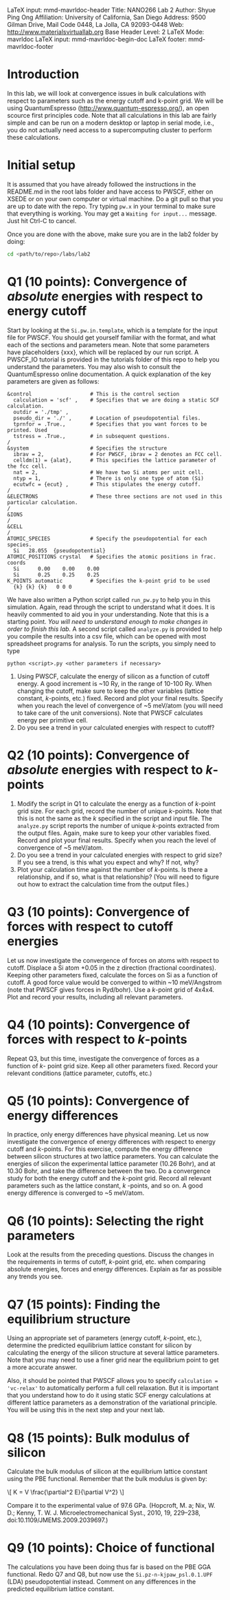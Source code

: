 LaTeX input:        mmd-mavrldoc-header
Title:              NANO266 Lab 2
Author:             Shyue Ping Ong
Affiliation:        University of California, San Diego
Address:            9500 Gilman Drive, Mail Code 0448, La Jolla, CA 92093-0448
Web:                http://www.materialsvirtuallab.org
Base Header Level:  2
LaTeX Mode:         mavrldoc
LaTeX input:        mmd-mavrldoc-begin-doc
LaTeX footer:       mmd-mavrldoc-footer

# Introduction

In this lab, we will look at convergence issues in bulk calculations
with respect to parameters such as the energy cutoff and k-point grid. We will
be using QuantumEspresso (http://www.quantum-espresso.org/), an open scource
first principles code. Note that all calculations in this lab are fairly simple
and can be run on a modern desktop or laptop in serial mode, i.e., you do not
actually need access to a supercomputing cluster to perform these calculations.

# Initial setup

It is assumed that you have already followed the instructions in the README.md
in the root labs folder and have access to PWSCF, either on XSEDE or on your
own computer or virtual machine. Do a git pull so that you are up to date with
the repo. Try typing `pw.x` in your terminal to make sure that everything is
working. You may get a `Waiting for input...` message. Just hit Ctrl-C to
cancel.

Once you are done with the above, make sure you are in the lab2 folder by doing:

```bash
cd <path/to/repo>/labs/lab2
```

# Q1 (10 points): Convergence of *absolute* energies with respect to energy cutoff

Start by looking at the `Si.pw.in.template`, which is a template for the input
file for PWSCF. You should get yourself familiar with the format, and what each
of the sections and parameters mean. Note that some parameters have
placeholders {xxx}, which will be replaced by our run script. A PWSCF_IO
tutorial is provided in the tutorials folder of this repo to help you
understand the parameters. You may also wish to consult the QuantumEspresso
online documentation. A quick explanation of the key parameters are given as
follows:

```
&control                   # This is the control section
  calculation = 'scf' ,    # Specifies that we are doing a static SCF calculation.
  outdir = './tmp' ,
  pseudo_dir = './' ,      # Location of pseudopotential files.
  tprnfor = .True.,        # Specifies that you want forces to be printed. Used
  tstress = .True.,        # in subsequent questions.
/
&system                    # Specifies the structure
  ibrav = 2,               # For PWSCF, ibrav = 2 denotes an FCC cell.
  celldm(1) = {alat},      # This specifies the lattice parameter of the fcc cell.
  nat = 2,                 # We have two Si atoms per unit cell.
  ntyp = 1,                # There is only one type of atom (Si)
  ecutwfc = {ecut} ,       # This stipulates the energy cutoff.
/
&ELECTRONS                 # These three sections are not used in this particular calculation.
/
&IONS
/
&CELL
/
ATOMIC_SPECIES             # Specify the pseudopotential for each species.
  Si   28.055  {pseudopotential}
ATOMIC_POSITIONS crystal   # Specifies the atomic positions in frac. coords
  Si      0.00    0.00    0.00
  Si      0.25    0.25    0.25
K_POINTS automatic         # Specifies the k-point grid to be used
  {k} {k} {k}   0 0 0
```

We have also written a Python script called `run_pw.py` to help you in this
simulation. Again, read through the script to understand what it does. It is
heavily commented to aid you in your understanding. Note that this is a
starting point. *You will need to understand enough to make changes in order to
finish this lab.* A second script called `analyze.py` is provided to help you
compile the results into a csv file, which can be opened with most spreadsheet
programs for analysis. To run the scripts, you simply need to type

```python <script>.py <other parameters if necessary>```

1. Using PWSCF, calculate the energy of silicon as a function of cutoff
   energy. A good increment is ~10 Ry, in the range of 10-100 Ry. When changing
   the cutoff, make sure to keep the other variables (lattice constant,
   *k*-points, etc.) fixed. Record and plot your final results. Specify when
   you reach the level of convergence of ~5 meV/atom (you will need to take
   care of the unit conversions). Note that PWSCF calculates energy per
   primitive cell.
2. Do you see a trend in your calculated energies with respect to cutoff?

# Q2 (10 points): Convergence of *absolute* energies with respect to *k*-points

1. Modify the script in Q1 to calculate the energy as a function of *k*-point
   grid size. For each grid, record the number of unique *k*-points. Note that
   this is not the same as the *k* specified in the script and input file. The
   `analyze.py` script reports the number of unique *k*-points extracted from
   the output files. Again, make sure to keep your other variables fixed.
   Record and plot your final results.
   Specify when you reach the level of convergence of ~5 meV/atom.
2. Do you see a trend in your calculated energies with respect to grid size?
   If you see a trend, is this what you expect and why? If not, why?
3. Plot your calculation time against the number of *k*-points. Is there a
   relationship, and if so, what is that relationship? (You will need to figure
   out how to extract the calculation time from the output files.)

# Q3 (10 points): Convergence of forces with respect to cutoff energies

Let us now investigate the convergence of forces on atoms with respect to
cutoff. Displace a Si atom +0.05 in the z direction (fractional coordinates).
Keeping other parameters fixed, calculate the forces on Si as a function of
cutoff. A good force value would be converged to within ~10 meV/Angstrom
(note that PWSCF gives forces in Ryd/bohr). Use a *k*-point grid of 4x4x4.
Plot and record your results, including all relevant parameters.

# Q4 (10 points): Convergence of forces with respect to *k*-points

Repeat Q3, but this time, investigate the convergence of forces as a function of *k*-
point grid size. Keep all other parameters fixed. Record your relevant conditions
(lattice parameter, cutoffs, etc.)

# Q5 (10 points): Convergence of energy differences

In practice, only energy differences have physical meaning. Let us now
investigate the convergence of energy differences with respect to energy
cutoff and *k*-points. For this exercise, compute the energy difference
between silicon structures at two lattice parameters. You can calculate the
energies of silicon the experimental lattice parameter (10.26 Bohr), and at
10.30 Bohr, and take the difference between the two. Do a convergence study for
both the energy cutoff and the *k*-point grid. Record all relevant parameters
such as the lattice constant, *k* -points, and so on. A good energy difference
is converged to ~5 meV/atom.

# Q6 (10 points): Selecting the right parameters

Look at the results from the preceding questions. Discuss the changes in the
requirements in terms of cutoff, *k*-point grid, etc. when comparing absolute
energies, forces and energy differences. Explain as far as possible any trends
you see.

# Q7 (15 points): Finding the equilibrium structure

Using an appropriate set of parameters (energy cutoff, *k*-point, etc.),
determine the predicted equilibrium lattice constant for silicon by calculating
the energy of the silicon structure at several lattice parameters. Note that
you may need to use a finer grid near the equilibrium point to get a more
accurate answer.

Also, it should be pointed that PWSCF allows you to specify
`calculation = 'vc-relax'` to automatically perform a full cell relaxation. But
it is important that you understand how to do it using static SCF energy
calculations at different lattice parameters as a demonstration of the
variational principle. You will be using this in the next step and your next lab.

# Q8 (15 points): Bulk modulus of silicon

Calculate the bulk modulus of silicon at the equilibrium lattice constant using the
PBE functional. Remember that the bulk modulus is given by:

\\[ K = V \frac{\partial^2 E}{\partial V^2} \\]

Compare it to the experimental value of 97.6 GPa. (Hopcroft, M. a; Nix, W. D.; Kenny, T. W. J. Microelectromechanical Syst., 2010, 19, 229–238, doi:10.1109/JMEMS.2009.2039697.)

# Q9 (10 points): Choice of functional

The calculations you have been doing thus far is based on the PBE GGA
functional. Redo Q7 and Q8, but now use the `Si.pz-n-kjpaw_psl.0.1.UPF` (LDA)
pseudopotential instead. Comment on any differences in the predicted
equilibrium lattice constant.
